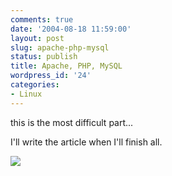 ```yaml
---
comments: true
date: '2004-08-18 11:59:00'
layout: post
slug: apache-php-mysql
status: publish
title: Apache, PHP, MySQL
wordpress_id: '24'
categories:
- Linux
---
```


this is the most difficult part...
  
I'll write the article when I'll finish all.
  


[![](http://www.feedburner.com/fb/images/pub/flchklt.gif)](http://feeds.feedburner.com/zekussuse)
